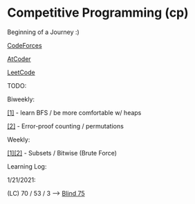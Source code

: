 # Competitive Programming (cp)
Beginning of a Journey :)

[CodeForces](https://github.com/lauralee00/cp/tree/main/PycharmProjects/cp/codeforces)

[AtCoder](https://github.com/lauralee00/cp/tree/main/PycharmProjects/cp/atcoder)

[LeetCode](https://github.com/lauralee00/cp/tree/main/PycharmProjects/cp/leetcode)



TODO:

Biweekly:

  [[1]](https://leetcode.com/problems/k-highest-ranked-items-within-a-price-range/discuss/1710065/JavaPython-3-BFS-using-PriorityQueueheap-w-brief-explanation-and-analysis.) - learn BFS / be more comfortable w/ heaps
  
  [[2]](https://leetcode.com/problems/number-of-ways-to-divide-a-long-corridor/) - Error-proof counting / permutations


Weekly:

  [[1]](https://leetcode.com/problems/maximum-good-people-based-on-statements/discuss/1711216/Python3-Java-C%2B%2B-Subsets)[[2]](https://leetcode.com/problems/maximum-good-people-based-on-statements/discuss/1711228/Python-O((N-2)-*-(2-N))-Very-simple-solution-with-detailed-explanation) - Subsets / Bitwise (Brute Force)



Learning Log:

1/21/2021:

(LC) 70 / 53 / 3 --> [Blind 75](https://docs.google.com/spreadsheets/d/1TAjDa-KUQ-ChtOa-efYwPXtMIfNfUrvz_66O-ezNkBI/edit#gid=0)
